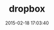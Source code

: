 ---
layout: post
title:  "dropbox"
repo:   "RISCfuture/dropbox"
date:   2015-02-18 17:03:40
gemurl: http://github.com/RISCfuture/dropbox
---
